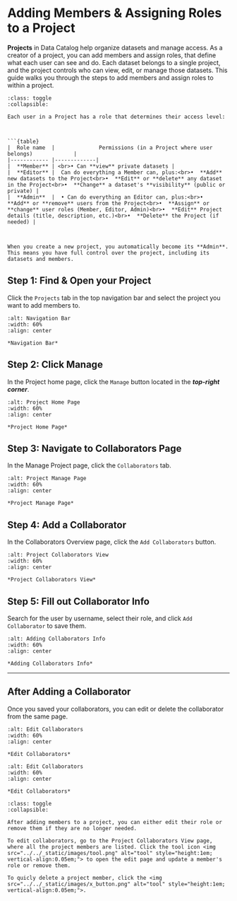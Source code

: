 # Adding Members & Assigning Roles to a Project
**Projects** in Data Catalog help organize datasets and manage access. As a creator of a project, you can add members and assign roles, that define what each user can see and do.
Each dataset belongs to a single project, and the project controls who can view, edit, or manage those datasets.
This guide walks you through the steps to add members and assign roles to within a project.


```{admonition} Roles & Permissions
:class: toggle
:collapsible:

Each user in a Project has a role that determines their access level:



```{table}
|  Role name  |              Permissions (in a Project where user belongs)             |
|------------ |-------------|
|  **Member** | <br>• Can **view** private datasets |
|  **Editor** |  Can do everything a Member can, plus:<br>•  **Add** new datasets to the Project<br>•  **Edit** or **delete** any dataset in the Project<br>•  **Change** a dataset's **visibility** (public or private) |
|  **Admin**  |  • Can do everything an Editor can, plus:<br>•  **Add** or **remove** users from the Project<br>•  **Assign** or **change** user roles (Member, Editor, Admin)<br>•  **Edit** Project details (title, description, etc.)<br>•  **Delete** the Project (if needed) |



```

```{note}
When you create a new project, you automatically become its **Admin**. This means you have full control over the project, including its datasets and members.
```


## Step 1: Find & Open your Project
Click the `Projects` tab in the top navigation bar and select the project you want to add members to.

```{figure} ../../_static/images/project_tab.png
:alt: Navigation Bar
:width: 60%
:align: center

*Navigation Bar*

```



## Step 2: Click Manage
In the Project home page, click the `Manage` button located in the ***top-right corner***.

```{figure} ../../_static/images/manage_button.png
:alt: Project Home Page
:width: 60%
:align: center

*Project Home Page*

```

## Step 3: Navigate to Collaborators Page
In the Manage Project page, click the `Collaborators` tab.


```{figure} ../../_static/images/project_collaborators_tab.png
:alt: Project Manage Page
:width: 60%
:align: center

*Project Manage Page*

```


## Step 4: Add a Collaborator
In the Collaborators Overview page, click the `Add Collaborators` button.


```{figure} ../../_static/images/project_collaborators_view.png
:alt: Project Collaborators View
:width: 60%
:align: center

*Project Collaborators View*

```



## Step 5: Fill out Collaborator Info
Search for the user by username, select their role, and click `Add Collaborator` to save them.

```{figure} ../../_static/images/project_add_collaborators_view.png
:alt: Adding Collaborators Info
:width: 60%
:align: center

*Adding Collaborators Info*

```

---------------------------------------

## After Adding a Collaborator
Once you saved your collaborators, you can edit or delete the collaborator from the same page.

```{figure} ../../_static/images/project_collaborators_update_or_delete.png
:alt: Edit Collaborators
:width: 60%
:align: center

*Edit Collaborators*

```


```{figure} ../../_static/images/Project_collaborators_view_after1.png
:alt: Edit Collaborators
:width: 60%
:align: center

*Edit Collaborators*

```


```{admonition} Update or Delete Members
:class: toggle
:collapsible:

After adding members to a project, you can either edit their role or remove them if they are no longer needed.

To edit collaborators, go to the Project Collaborators View page, where all the project members are listed. Click the tool icon <img src="../../_static/images/tool.png" alt="tool" style="height:1em; vertical-align:0.05em;"> to open the edit page and update a member's role or remove them.

To quicly delete a project member, click the <img src="../../_static/images/x_button.png" alt="tool" style="height:1em; vertical-align:0.05em;">.

